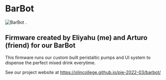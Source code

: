 # BarBot 

![BarBot](https://img.youtube.com/vi/NeJ8eXqiHQ0/0.jpg) .

## Firmware created by Eliyahu (me) and Arturo (friend) for our BarBot

This firmware runs our custom built peristaltic pumps and UI system to dispense the perfect mixed drink everytime.

See our project website at https://olincollege.github.io/pie-2022-03/barbot/
